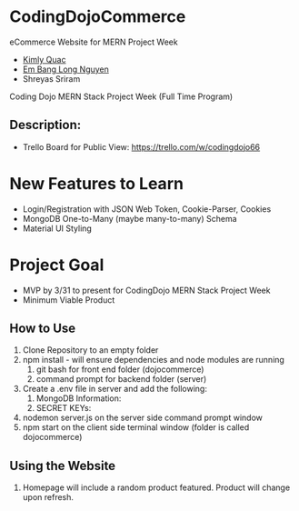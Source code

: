 # CodingDojoCommerce
 eCommerce Website for MERN Project Week
 - [Kimly Quac](https://github.com/kquac00)
 - [Em Bang Long Nguyen](https://github.com/longnguyen2912)
 - Shreyas Sriram

Coding Dojo MERN Stack Project Week (Full Time Program)
## Description:

 - Trello Board for Public View: https://trello.com/w/codingdojo66
# New Features to Learn
 - Login/Registration with JSON Web Token, Cookie-Parser, Cookies
 - MongoDB One-to-Many (maybe many-to-many) Schema
 - Material UI Styling
# Project Goal
 - MVP by 3/31 to present for CodingDojo MERN Stack Project Week
 - Minimum Viable Product

## How to Use
1. Clone Repository to an empty folder
2. npm install - will ensure dependencies and node modules are running
   1. git bash for front end folder (dojocommerce)
   2. command prompt for backend folder (server)
3. Create a .env file in server and add the following:
   1. MongoDB Information: 
   2. SECRET KEYs:
4. nodemon server.js on the server side command prompt window
5. npm start on the client side terminal window (folder is called dojocommerce)


## Using the Website
1. Homepage will include a random product featured. Product will change upon refresh.

